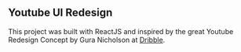 ## Youtube UI Redesign

This project was built with ReactJS and inspired by the great Youtube Redesign Concept by Gura Nicholson at [Dribble](https://dribbble.com/shots/15036214-Youtube-Redesign-Concept-Dark-theme-Part-2).
